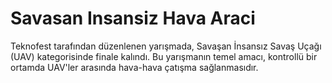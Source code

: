 # Savasan Insansiz Hava Araci
Teknofest tarafından düzenlenen yarışmada, Savaşan İnsansız Savaş Uçağı (UAV) kategorisinde finale kalındı. Bu yarışmanın temel amacı, kontrollü bir ortamda UAV'ler arasında hava-hava çatışma sağlanmasıdır.

